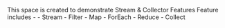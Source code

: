This space is created to demonstrate Stream & Collector Features 
Feature includes - 
    - Stream
    - Filter
    - Map
    - ForEach
    - Reduce
    - Collect
